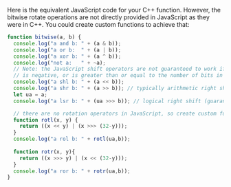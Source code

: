 Here is the equivalent JavaScript code for your C++ function. However, the bitwise rotate operations are not directly provided in JavaScript as they were in C++. You could create custom functions to achieve that:

```javascript
function bitwise(a, b) {
  console.log("a and b: " + (a & b)); 
  console.log("a or b:  " + (a | b)); 
  console.log("a xor b: " + (a ^ b)); 
  console.log("not a:   " + ~a);      
  // Note: the JavaScript shift operators are not guaranteed to work if the shift count (that is, b)
  // is negative, or is greater than or equal to the number of bits in the integer being shifted.
  console.log("a shl b: " + (a << b)); 
  console.log("a shr b: " + (a >> b)); // typically arithmetic right shift, but not guaranteed
  let ua = a;
  console.log("a lsr b: " + (ua >>> b)); // logical right shift (guaranteed)

  // there are no rotation operators in JavaScript, so create custom functions to achieve that
  function rotl(x, y) { 
    return ((x << y) | (x >>> (32-y))); 
  }
  console.log("a rol b: " + rotl(ua,b));
  
  function rotr(x, y){
    return ((x >>> y) | (x << (32-y)));
  }
  console.log("a ror b: " + rotr(ua,b));
}
```
